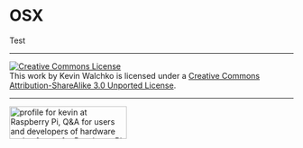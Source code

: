 # OSX

Test

---
<a rel="license" href="http://creativecommons.org/licenses/by-sa/3.0/deed.en_US"><img alt="Creative Commons License" style="border-width:0" src="http://i.creativecommons.org/l/by-sa/3.0/88x31.png" /></a><br />This work by <span xmlns:cc="http://creativecommons.org/ns#" property="cc:attributionName">Kevin Walchko</span> is licensed under a <a rel="license" href="http://creativecommons.org/licenses/by-sa/3.0/deed.en_US">Creative Commons Attribution-ShareAlike 3.0 Unported License</a>.

---

<a href="http://raspberrypi.stackexchange.com/users/1677/kevin">
<img src="http://raspberrypi.stackexchange.com/users/flair/1677.png" width="208" height="58" alt="profile for kevin at Raspberry Pi, Q&amp;A for users and developers of hardware and software for Raspberry Pi" title="profile for kevin at Raspberry Pi, Q&amp;A for users and developers of hardware and software for Raspberry Pi">
</a>